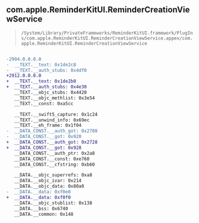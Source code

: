 ## com.apple.ReminderKitUI.ReminderCreationViewService

> `/System/Library/PrivateFrameworks/ReminderKitUI.framework/PlugIns/com.apple.ReminderKitUI.ReminderCreationViewService.appex/com.apple.ReminderKitUI.ReminderCreationViewService`

```diff

-2904.0.0.0.0
-  __TEXT.__text: 0x1de2c8
-  __TEXT.__auth_stubs: 0x4df0
+2912.0.0.0.0
+  __TEXT.__text: 0x1de2b0
+  __TEXT.__auth_stubs: 0x4e30
   __TEXT.__objc_stubs: 0x4420
   __TEXT.__objc_methlist: 0x3e54
   __TEXT.__const: 0xa5cc

   __TEXT.__swift5_capture: 0x1c24
   __TEXT.__unwind_info: 0x69ec
   __TEXT.__eh_frame: 0x1f04
-  __DATA_CONST.__auth_got: 0x2708
-  __DATA_CONST.__got: 0x920
+  __DATA_CONST.__auth_got: 0x2728
+  __DATA_CONST.__got: 0x928
   __DATA_CONST.__auth_ptr: 0x2a8
   __DATA_CONST.__const: 0xe760
   __DATA_CONST.__cfstring: 0xb60

   __DATA.__objc_superrefs: 0xa8
   __DATA.__objc_ivar: 0x214
   __DATA.__objc_data: 0x80a0
-  __DATA.__data: 0xf0e0
+  __DATA.__data: 0xf0f0
   __DATA.__objc_stublist: 0x138
   __DATA.__bss: 0x6740
   __DATA.__common: 0x148

```
